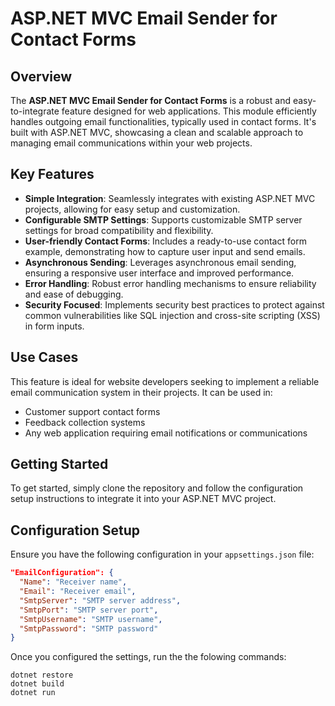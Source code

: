 # ASP.NET MVC Email Sender for Contact Forms

## Overview
The **ASP.NET MVC Email Sender for Contact Forms** is a robust and easy-to-integrate feature designed for web applications. This module efficiently handles outgoing email functionalities, typically used in contact forms. It's built with ASP.NET MVC, showcasing a clean and scalable approach to managing email communications within your web projects.

## Key Features
- **Simple Integration**: Seamlessly integrates with existing ASP.NET MVC projects, allowing for easy setup and customization.
- **Configurable SMTP Settings**: Supports customizable SMTP server settings for broad compatibility and flexibility.
- **User-friendly Contact Forms**: Includes a ready-to-use contact form example, demonstrating how to capture user input and send emails.
- **Asynchronous Sending**: Leverages asynchronous email sending, ensuring a responsive user interface and improved performance.
- **Error Handling**: Robust error handling mechanisms to ensure reliability and ease of debugging.
- **Security Focused**: Implements security best practices to protect against common vulnerabilities like SQL injection and cross-site scripting (XSS) in form inputs.

## Use Cases
This feature is ideal for website developers seeking to implement a reliable email communication system in their projects. It can be used in:
- Customer support contact forms
- Feedback collection systems
- Any web application requiring email notifications or communications

## Getting Started
To get started, simply clone the repository and follow the configuration setup instructions to integrate it into your ASP.NET MVC project.

## Configuration Setup
Ensure you have the following configuration in your `appsettings.json` file:

```json
"EmailConfiguration": {
  "Name": "Receiver name",
  "Email": "Receiver email",
  "SmtpServer": "SMTP server address",
  "SmtpPort": "SMTP server port",
  "SmtpUsername": "SMTP username",
  "SmtpPassword": "SMTP password"
}
```

Once you configured the settings, run the the folowing commands:
```
dotnet restore
dotnet build
dotnet run
```
